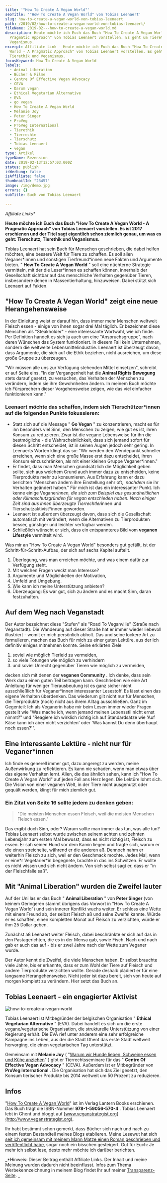 ```yaml
---
title: '"How To Create A Vegan World"'
seoTitle: '"How To Create A Vegan World" von Tobias Leenaert'
slug: how-to-create-a-vegan-world-von-tobias-leenaert
path: /2019/02/how-to-create-a-vegan-world-von-tobias-leenaert/
fileName: 2019-02---how-to-create-a-vegan-world.md
description: Heute möchte ich Euch das Buch "How To Create A Vegan World - A
  Pragmatic Approach" von Tobias Leenaert vorstellen. Es geht um Tierethik und
  Veganismus.
excerpt: Affiliate Link - Heute möchte ich Euch das Buch "How To Create A Vegan
  World - A Pragmatic Approach" von Tobias Leenaert vorstellen. Es geht um
  Tierethik und Veganismus.
focusKeyword: How To Create A Vegan World
labels:
  - Animal Liberation
  - Bücher & Filme
  - Centre Of Effective Vegan Advocacy
  - CEVA
  - Darum vegan
  - Ethical Vegetarian Alternative
  - EVA
  - go vegan
  - How To Create A Vegan World
  - Melanie Joy
  - Peter Singer
  - ProVeg
  - ProVeg International
  - Tierethik
  - Tierrechte
  - Tierschutz
  - Tobias Leenaert
  - vegan
type: Artikel
typeName: Rezension
date: 2019-02-13T12:57:03.000Z
status: publish
isWerbung: false
isAffiliate: false
thumbnailId: "23457"
image: /img/demo.jpg
errors: {}
subTitle: Buch von Tobias Leenaert
  
---
```


_Affiliate Links\*_

**Heute möchte ich Euch das Buch "How To Create A Vegan World - A Pragmatic
Approach" von Tobias Leenaert vorstellen. Es ist 2017 erschienen und der Titel
sagt eigentlich schon ziemlich genau, um was es geht: Tierschutz, Tierethik und
Veganismus.**

Tobias Leenaert hat sein Buch für Menschen geschrieben, die dabei helfen
möchten, eine bessere Welt für Tiere zu schaffen. Es soll allen Veganer\*innen
und sonstigen Tierfreund\*innen neue Fakten und Argumente bieten. " **How To
Create A Vegan World** " soll eine nüchterne Strategie vermitteln, mit der die
Leser\*innen es schaffen können, innerhalb der Gesellschaft sichtbar auf das
menschliche Verhalten gegenüber Tieren, insbesondere denen in Massentierhaltung,
hinzuweisen. Dabei stützt sich Leenaert auf Fakten.

## "How To Create A Vegan World" zeigt eine neue Herangehensweise

In der Einleitung weist er darauf hin, dass immer mehr Menschen weltweit Fleisch
essen - einige von ihnen sogar drei Mal täglich. Er bezeichnet diese Menschen
als "Steakholder" - eine interessante Wortwahl, wie ich finde. Per Definition
handelt es sich ja auch um eine "Anspruchsgruppe", nach deren Wünschen das
System funktioniert. In diesem Fall kein Unternehmen, sondern die weltweite
Lebensmittelindustrie. Leenaert ist überzeugt davon, dass Argumente, die sich
auf die Ethik beziehen, nicht ausreichen, um diese große Gruppe zu überzeugen.

"Wir müssen alle uns zur Verfügung stehenden Mittel einsetzen", schreibt er auf
Seite eins. "In der Vergangenheit hat die **Animal Rights Bewegung** stets
darauf gesetzt, zu versuchen, das Verhalten der Menschen zu verändern, indem sie
ihre Gewohnheiten ändern. In meinem Buch möchte ich Fürsprechern dieser
Vorgehensweise zeigen, wie das viel einfacher funktionieren kann."

### Leenaert möchte das schaffen, indem sich Tierschützer\*innen auf die folgenden Punkte fokussieren:

- Statt sich auf die Message " **Go Vegan** " zu konzentrieren, macht es für ihn
  besonders viel Sinn, den Menschen zu zeigen, wie gut es ist, ihren Konsum zu
  reduzieren. Zwar ist die vegane Lebensweise für ihn die bestmögliche - die
  Wahrscheinlichkeit, dass sich jemand sofort für diesen Schritt entscheidet,
  ist in seinen Augen jedoch sehr gering. In Leenaerts Worten klingt das so:
  "Wir werden den Wendepunkt schneller erreichen, wenn sich eine große Masse
  erst dazu entscheidet, ihren Konsum einzuschränken, als mit einer kleinen
  Gruppe Veganer\*innen."
- Er findet, dass man Menschen grundsätzlich die Möglichkeit geben sollte, sich
  aus welchem Grund auch immer dazu zu entscheiden, keine Tierprodukte mehr zu
  konsumieren. Aus Erfahrung kann er dazu berichten "Menschen ändern ihre
  Einstellung sehr oft,  _nachdem_ sie ihr Verhalten geändert haben." Für mich
  ist das ein interessanter Punkt. Ich kenne einige Veganer*innen, die sich zum
  Beispiel aus gesundheitlichen oder Klimaschutzgründen für vegan entschieden
  haben. Nach einiger Zeit sind aus ihnen überzeugte Tierrechtler*innen und
  Tierschutzaktivist\*innen geworden.
- Leenaert ist außerdem überzeugt davon, dass sich die Gesellschaft automatisch
  mit verändert, wenn die Alternativen zu Tierprodukten besser, günstiger und
  leichter verfügbar werden.
- Schließlich wünscht er sich, dass ein entspannteres Bild vom **veganen
  Lifestyle** vermittelt wird.

Was mir an "How To Create A Vegan World" besonders gut gefällt, ist der
Schritt-für-Schritt-Aufbau, der sich auf sechs Kapitel aufteilt.

1.  Überlegung, was man erreichen möchte, und was einem dafür zur Verfügung
    steht.
1.  Mit welchen Fragen weckt man Interesse?
1.  Argumente und Möglichkeiten der Motivation,
1.  Umfeld und Umgebung.
1.  Wie kann ich meine Unterstützung anbieten?
1.  Überzeugung: Es war gut, sich zu ändern und es macht Sinn, daran
    festzuhalten.

## Auf dem Weg nach Veganstadt

Der Autor bezeichnet diese "Stufen" als "Road To Veganville" (Straße nach
Veganstadt). Die Wanderung auf dieser Straße hat er immer wieder liebevoll
illustriert - womit er mich persönlich abholt. Das und seine lockere Art zu
formulieren, machen das Buch für mich zu einer guten Lektüre, aus der ich
definitiv einiges mitnehmen konnte. Seine erklärten Ziele

1.  soviel wie möglich Tierleid zu vermeiden,
1.  so viele Tötungen wie möglich zu verhindern
1.  und soviel Unrecht gegenüber Tieren wie möglich zu vermeiden,

decken sich mit denen der **veganen Community** . Ich denke, dass sein Werk dazu
einen guten Teil beitragen kann. Geschrieben wie eine Art Anleitung für weniger
Tierausbeutung ist es ganz sicher nicht ausschließlich für Veganer\*innen
interessanter Lesestoff. Es lässt einen das eigene Verhalten überdenken. Das
wiederum gilt nicht nur für Menschen, die Tierprodukte (noch) nicht aus ihrem
Alltag ausschließen. Ganz im Gegenteil: Ich als Veganerin habe mir beim Lesen
immer wieder Fragen gestellt wie "Was mache ich, wenn jemand meinen Lebensstil
nicht ernst nimmt?" und "Reagiere ich wirklich richtig ich auf Standardsätze wie
'Auf Käse kann ich aber nicht verzichten' oder 'Was kannst Du denn überhaupt
noch essen?'".

## Eine interessante Lektüre - nicht nur für Veganer\*innen

Ich finde es generell immer gut, dazu angeregt zu werden, meine Außenwirkung zu
reflektieren. Es kann nie schaden, wenn man etwas über das eigene Verhalten
lernt. Allen, die das ähnlich sehen, kann ich "How To Create A Vegan World" auf
jeden Fall ans Herz legen. Die Lektüre lohnt sich. Die Vision von einer veganen
Welt, in der Tiere nicht ausgenutzt oder gequält werden, klingt für mich
ziemlich gut.

### Ein Zitat von Seite 16 sollte jedem zu denken geben:

> "Die meisten Menschen essen Fleisch, weil die meisten Menschen Fleisch essen."

Das ergibt doch Sinn, oder? Warum sollte man immer das tun, was alle tun? Tobias
Leenaert selbst wurde zwischen seinem achten und zehnten Lebensjahr zum ersten
Mal bewusst, dass es nicht richtig ist, Fleisch zu essen. Er sah seinen Hund vor
dem Kamin liegen und fragte sich, warum er die einen streichelte, während er die
anderen aß. Dennoch nahm er weiterhin Fleisch zu sich, weil er den Geschmack
mochte. Jedes Mal, wenn er eine\*r Vegetarier\*in begegnete, brachte in das ins
Schwitzen. Er wollte es nicht wissen und sich nicht ändern. Von sich selbst sagt
er, dass er "in der Fleischfalle saß".

## Mit "Animal Liberation" wurden die Zweifel lauter

Auf der Uni las er das Buch " **Animal Liberation** " von **Peter Singer** (von
keinem Geringeren stammt übrigens das Vorwort in "How To Create A Vegan World")
und sein innerer Konflikt wuchs weiter. Er schloss eine Wette mit einem Freund
ab, der selbst Fleisch aß und seine Zweifel kannte. Würde er es schaffen, einen
kompletten Monat auf Fleisch zu verzichten, würde er ihm 25 Dollar geben.

Zunächst aß Leenaert weiter Fleisch, dabei beschränkte er sich auf das in den
Pastagerichten, die es in der Mensa gab, sowie Fisch. Nach und nach gab er auch
das auf - bis er zwei Jahre nach der Wette zum Veganer wurde.

Der Autor kennt die Zweifel, die viele Menschen haben. Er selbst brauchte viele
Jahre, bis er erkannte, dass er zum Wohl der Tiere auf Fleisch und andere
Tierprodukte verzichten wollte. Gerade deshalb plädiert er für eine langsame
Herangehensweise. Nicht jeder ist dazu bereit, sich von heute auf morgen
komplett zu verändern. Hier setzt das Buch an.

## Tobias Leenaert - ein engagierter Aktivist

![how-to-create-a-vegan-world](http://cardamonchai.com/wp-content/uploads/2019/02/How-To-create-A-Vegan-World-400x225.png)

[](https://www.amazon.de/gp/product/1590565703/ref=as_li_tl?ie=UTF8&camp=1638&creative=6742&creativeASIN=1590565703&linkCode=as2&tag=cardamonchai-21&linkId=5eb11934c2deaf10ce12f7d140248b78)
Tobias Leenaert ist Mitbegründer der belgischen Organisation " **Ethical
Vegetarian Alternative** " (EVA). Dabei handelt es sich um die erste
vegane/vegetarische Organisation, die strukturelle Unterstützung von einer
Regierung erhält. Die EVA rief unter anderem eine sehr erfolgreiche Kampagne ins
Leben, aus der die Stadt Ghent das erste Stadt weltweit hervorging, die einen
vegetarischen Tag unterstützt.

Gemeinsam mit **Melanie Joy** (
"[Warum wir Hunde lieben, Schweine essen und Kühe anziehen](https://www.amazon.de/gp/product/3981462173/ref=as_li_tl?ie=UTF8&camp=1638&creative=6742&creativeASIN=3981462173&linkCode=as2&tag=cardamonchai-21&linkId=ccfdf97b15e83f52f02a1d9b67a0d5f8)"
) gibt er Tierrechtsseminare für das " **Centre Of Effective Vegan Advocacy** "
(CEVA). Außerdem ist er Mitbegründer von **ProVeg International** . Die
Organisation hat sich das Ziel gesetzt, den Konsum tierischer Produkte bis 2014
weltweit um 50 Prozent zu reduzieren.

## Infos

"[How To Create A Vegan World](https://www.amazon.de/gp/product/1590565703/ref=as_li_tl?ie=UTF8&camp=1638&creative=6742&creativeASIN=1590565703&linkCode=as2&tag=cardamonchai-21&linkId=5eb11934c2deaf10ce12f7d140248b78)"
ist im Verlag Lantern Books erschienen. Das Buch trägt die ISBN-Nummer
**978-1-59056-570-4** . Tobias Leenaert lebt in Ghent und bloggt auf
[www.veganstrategist.org](http://www.veganstrategist.org).

Ihr habt bestimmt schon gemerkt, dass Bücher sich nach und nach zu einem festen
Bestandteil meines Blogs etablieren. Meine Lesewut hat sich
[seit ich gemeinsam mit meinem Mann Matze einen Roman geschrieben und veröffentlicht habe](https://amreis.de/hermetiker/),
sogar noch ein bisschen gesteigert. Gut für Euch: Je mehr ich selbst lese, desto
mehr möchte ich darüber berichten.

_\*Hinweis: Dieser Beitrag enthält Affiliate Links. Der Inhalt und meine Meinung
wurden dadurch nicht beeinflusst. Infos zum Thema Werbekennzeichnung in meinem
Blog findet Ihr auf meiner [Transparenz-Seite](/werbung/). _

  